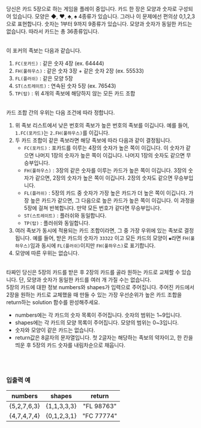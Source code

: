 당신은 카드 5장으로 하는 게임을 플레이 중입니다.
카드 한 장은 모양과 숫자로 구성되어 있습니다.
모양은 ◆, ♥, ♣, ♠ 4종류가 있습니다. 그러나 이 문제에선 편의상 0,1,2,3으로 표현합니다.
숫자는 1부터 9까지 9종류가 있습니다.
모양과 숫자가 동일한 카드는 없습니다.
따라서 카드는 총 36종류입니다.

<br>
이 포커의 족보는 다음과 같습니다.

1. `FC(포카드)` : 같은 숫자 4장 (ex. 64444)
2. `FH(풀하우스)` : 같은 숫자 3장 + 같은 숫자 2장 (ex. 55533)
3. `FL(플러쉬)` : 같은 모양 5장
4. `ST(스트레이트)` : 연속된 숫자 5장 (ex. 76543)
5. `TP(탑)` : 위 4개의 족보에 해당하지 않는 모든 카드 조합

<br>
카드 조합 간의 우위는 다음 조건에 따라 정합니다.

1. 위 족보 리스트에서 낮은 번호의 족보가 높은 번호의 족보를 이깁니다. 예를 들어, `1.FC(포카드)`는 `2.FH(풀하우스)`를 이깁니다.
2. 두 카드 조합이 같은 족보라면 해당 족보에 따라 다음과 같이 결정됩니다.
   * `FC(포카드)` : 포카드를 이루는 4장의 숫자가 높은 쪽이 이깁니다. 이 숫자가 같으면 나머지 1장의 숫자가 높은 쪽이 이깁니다. 나머지 1장의 숫자도 같으면 무승부입니다.
   * `FH(풀하우스)` : 3장의 같은 숫자를 이루는 카드가 높은 쪽이 이깁니다. 3장의 숫자가 같으면, 2장의 숫자가 높은 쪽이 이깁니다. 2장의 숫자도 같으면 무승부입니다.
   * `FL(플러쉬)` : 5장의 카드 중 숫자가 가장 높은 카드가 더 높은 쪽이 이깁니다. 가장 높은 카드가 같으면, 그 다음으로 높은 카드가 높은 쪽이 이깁니다. 이 과정을 5장에 걸쳐 반복합니다. 만약 모든 번호가 같다면 무승부입니다.
   * `ST(스트레이트)` : 플러쉬와 동일합니다.
   * `TP(탑)` : 플러쉬와 동일합니다.
3. 여러 족보가 동시에 적용되는 카드 조합이라면, 그 중 가장 우위에 있는 족보로 결정됩니다. 예를 들어, 받은 카드의 숫자가 `33322` 이고 모든 카드의 모양이 `◆`라면 `FH(풀하우스)`임과 동시에 `FL(플러쉬)`이지만 `FH(풀하우스)`로 표기합니다.
4. 모양에 따른 우위는 없습니다.

<br>
타짜인 당신은 5장의 카드를 받은 후 2장의 카드를 골라 원하는 카드로 교체할 수 있습니다.
단, 모양과 숫자가 동일한 카드를 여러 개 가질 수는 없습니다.

<br>
5장의 카드에 대한 정보 numbers와 shapes가 입력으로 주어집니다.
주어진 카드에서 2장을 원하는 카드로 교체했을 때 만들 수 있는 가장 우선순위가 높은 카드 조합을 return하는 solution 함수를 완성해주세요.

* numbers에는 각 카드의 숫자 목록이 주어집니다. 숫자의 범위는 1~9입니다.
* shapes에는 각 카드의 모양 목록이 주어집니다. 모양의 범위는 0~3입니다.
* 숫자와 모양이 같은 카드는 없습니다.
* return값은 8글자의 문자열입니다. 첫 2글자는 해당하는 족보의 약자이고, 한 칸을 띄운 후 5장의 카드 숫자를 내림차순으로 채웁니다.


<br><br>
### 입출력 예

|   numbers   |   shapes    |   return   |
| :---------: | :---------: | :--------: |
| {5,2,7,6,3} | {1,1,3,3,3} | "FL 98763" |
| {4,7,4,7,4} | {0,1,2,3,1} | "FC 77774" |